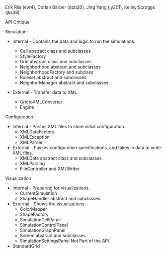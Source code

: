 Erik Riis (evr4), Dorian Barber (dpb20), Jing Yang (jy201), Kelley Scroggs (jks38)

API Critique

Simulation:
 * Internal - Contains the data and logic to run the simulations. 
    * Cell abstract class and subclasses
    * StyleFactory
    * Grid abstract class and subclasses
    * Neighborhood abstract and subclasses
    * NeighborhoodFactory and subclass
    * Ruleset abstract and subclasses
    * NeighborManager abstract and subclasses
    
* External - Transfer data to XML. 
    * GridtoXMLConverter
    * Engine

Configuration

* Internal - Parses XML files to store initial configuration. 
    * XMLDataFactory
    * XMLException
    * XMLParser
* External - Passes configuration specifications, and takes in data to write XML files. 
    * XMLData abstract class and subclasses
    * XMLParsing
    * FileController and XMLWriter

Visualization

* Internal - Preparing for visualizations. 
    * CurrentSimulation
    * ShapeHandler abstract and subclasses
* External - Shows the visualizations
    * ColorMapper
    * ShapeFactory
    * SimulationCellPanel
    * SimulationControlPanel
    * SimulationGraphPanel
    * Screen abstract and subclasses
    * SimulationSettingsPanel
Not Part of the API
* StandardGrid


